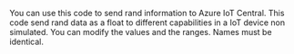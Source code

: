You can use this code to send rand information to Azure IoT Central.
This code send rand data as a float to different capabilities in a IoT device non simulated.
You can modify the values and the ranges. 
Names must be identical.
